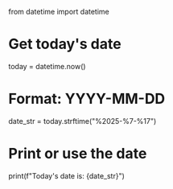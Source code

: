 from datetime import datetime

# Get today's date
today = datetime.now()

# Format: YYYY-MM-DD
date_str = today.strftime("%2025-%7-%17")

# Print or use the date
print(f"Today's date is: {date_str}")
